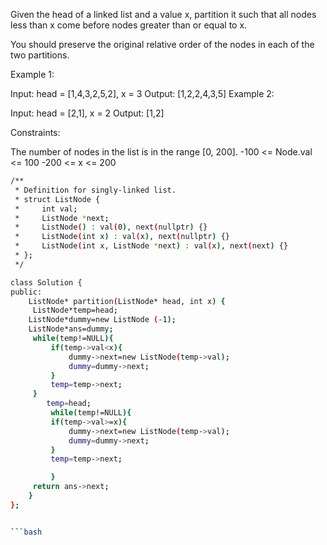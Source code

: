 Given the head of a linked list and a value x, partition it such that all nodes less than x come before nodes greater than or equal to x.

You should preserve the original relative order of the nodes in each of the two partitions.

 

Example 1:


Input: head = [1,4,3,2,5,2], x = 3
Output: [1,2,2,4,3,5]
Example 2:

Input: head = [2,1], x = 2
Output: [1,2]
 

Constraints:

The number of nodes in the list is in the range [0, 200].
-100 <= Node.val <= 100
-200 <= x <= 200


```bash
/**
 * Definition for singly-linked list.
 * struct ListNode {
 *     int val;
 *     ListNode *next;
 *     ListNode() : val(0), next(nullptr) {}
 *     ListNode(int x) : val(x), next(nullptr) {}
 *     ListNode(int x, ListNode *next) : val(x), next(next) {}
 * };
 */

class Solution {
public:
    ListNode* partition(ListNode* head, int x) {
     ListNode*temp=head;
    ListNode*dummy=new ListNode (-1);
    ListNode*ans=dummy;
     while(temp!=NULL){
         if(temp->val<x){
             dummy->next=new ListNode(temp->val);
             dummy=dummy->next;
         }
         temp=temp->next;
     }   
        temp=head;
         while(temp!=NULL){
         if(temp->val>=x){
             dummy->next=new ListNode(temp->val);
             dummy=dummy->next;
         }
         temp=temp->next;

         }
     return ans->next;
    }
};


```bash
